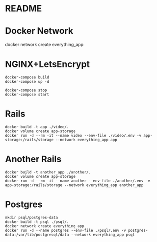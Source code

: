 # README

# Docker Network
docker network create everything_app

# NGINX+LetsEncrypt
```shell
docker-compose build
docker-compose up -d

docker-compose stop
docker-compose start
```

# Rails
```shell
docker build -t app ./video/.
docker volume create app-storage
docker run -d --rm -it --name video --env-file ./video/.env -v app-storage:/rails/storage --network everything_app app
```

# Another Rails
```shell
docker build -t another_app ./another/.
docker volume create app-storage
docker run -d --rm -it --name another --env-file ./another/.env -v app-storage:/rails/storage --network everything_app another_app
```

# Postgres
```shell
mkdir psql/postgres-data
docker build -t psql ./psql/.
docker network create everything_app 
docker run -d --name postgres --env-file ./psql/.env -v postgres-data:/var/lib/postgresql/data --network everything_app psql
